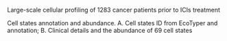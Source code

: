 Large-scale cellular profiling of 1283 cancer patients prior to ICIs treatment

Cell states annotation and abundance.
A. Cell states ID from EcoTyper and annotation; B. Clinical details and the abundance of 69 cell states
